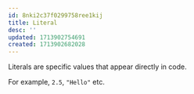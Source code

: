 ```yaml
---
id: 8nki2c37f0299758ree1kij
title: Literal
desc: ''
updated: 1713902754691
created: 1713902682028
---
```


Literals are specific values that appear directly in code. 

For example, `2.5`, `"Hello"` etc.
